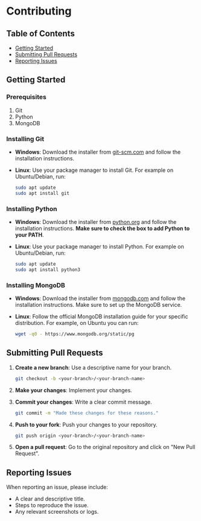# Contributing

## Table of Contents

- [Getting Started](#getting-started)
- [Submitting Pull Requests](#submitting-pull-requests)
- [Reporting Issues](#reporting-issues)

## Getting Started

### Prerequisites
1. Git
2. Python
3. MongoDB

### Installing Git

- **Windows**: Download the installer from [git-scm.com](https://git-scm.com/download/win) and follow the installation instructions.

- **Linux**: Use your package manager to install Git. For example on Ubuntu/Debian, run:
    ```bash
    sudo apt update
    sudo apt install git
    ```

### Installing Python

- **Windows**: Download the installer from [python.org](https://www.python.org/downloads/windows/) and follow the installation instructions.
**Make sure to check the box to add Python to your PATH**.

- **Linux**: Use your package manager to install Python. For example on Ubuntu/Debian, run:
    ```bash
    sudo apt update
    sudo apt install python3
    ```

### Installing MongoDB

- **Windows**: Download the installer from [mongodb.com](https://mongodb.com/try/download/community) and follow the installation instructions. Make sure to set up the MongoDB service.

- **Linux**: Follow the official MongoDB installation guide for your specific distribution. For example, on Ubuntu you can run: 
    ```bash
    wget -q0 - https://www.mongodb.org/static/pg
    ```

## Submitting Pull Requests

1. **Create a new branch**: Use a descriptive name for your branch.
    ```bash
    git checkout -b <your-branch>/<your-branch-name>
    ```

2. **Make your changes**: Implement your changes.

3. **Commit your changes**: Write a clear commit message.
    ```bash
    git commit -m "Made these changes for these reasons."
    ```

4. **Push to your fork**: Push your changes to your repository.
    ```bash
    git push origin <your-branch>/<your-branch-name>
    ```

5. **Open a pull request**: Go to the original repository and click on "New Pull Request".

## Reporting Issues 

When reporting an issue, please include:
- A clear and descriptive title.
- Steps to reproduce the issue.
- Any relevant screenshots or logs.